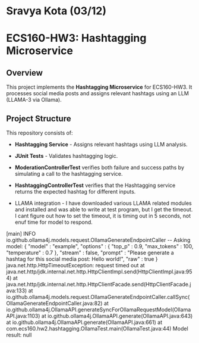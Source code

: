 # Sravya Kota (03/12)
# ECS160-HW3: Hashtagging Microservice

## Overview
This project implements the **Hashtagging Microservice** for ECS160-HW3. It processes social media posts and assigns relevant hashtags using an LLM (LLAMA-3 via Ollama).

## Project Structure
This repository consists of:
- **Hashtagging Service** - Assigns relevant hashtags using LLM analysis.
- **JUnit Tests** - Validates hashtagging logic.
- **ModerationControllerTest** verifies both failure and success paths by simulating a call to the hashtagging service.
- **HashtaggingControllerTest** verifies that the Hashtagging service returns the expected hashtag for different inputs.

- LLAMA integration - I have downloaded various LLAMA related modules and installed and was able to write at test program, but I get the timeout. I cant figure out how to set the timeout, it is timing out in 5 seconds, not enuf time for model to respond.

[main] INFO io.github.ollama4j.models.request.OllamaGenerateEndpointCaller -- Asking model: {
  "model" : "example",
  "options" : {
    "top_p" : 0.9,
    "max_tokens" : 100,
    "temperature" : 0.7
  },
  "stream" : false,
  "prompt" : "Please generate a hashtag for this social media post: Hello world!",
  "raw" : true
}
java.net.http.HttpTimeoutException: request timed out
	at java.net.http/jdk.internal.net.http.HttpClientImpl.send(HttpClientImpl.java:954)
	at java.net.http/jdk.internal.net.http.HttpClientFacade.send(HttpClientFacade.java:133)
	at io.github.ollama4j.models.request.OllamaGenerateEndpointCaller.callSync(OllamaGenerateEndpointCaller.java:82)
	at io.github.ollama4j.OllamaAPI.generateSyncForOllamaRequestModel(OllamaAPI.java:1103)
	at io.github.ollama4j.OllamaAPI.generate(OllamaAPI.java:643)
	at io.github.ollama4j.OllamaAPI.generate(OllamaAPI.java:661)
	at com.ecs160.hw2.hashtagging.OllamaTest.main(OllamaTest.java:44)
Model result: null
